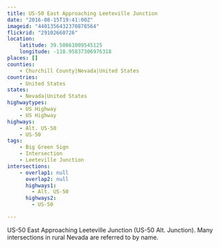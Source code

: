 ```yaml
---
title: US-50 East Approaching Leeteville Junction
date: "2016-08-15T19:41:00Z"
imageid: "4401356432370878564"
flickrid: "29102660726"
location:
    latitude: 39.50861009545125
    longitude: -118.95837306976318
places: []
counties:
    - Churchill County|Nevada|United States
countries:
    - United States
states:
    - Nevada|United States
highwaytypes:
    - US Highway
    - US Highway
highways:
    - Alt. US-50
    - US-50
tags:
    - Big Green Sign
    - Intersection
    - Leeteville Junction
intersections:
    - overlap1: null
      overlap2: null
      highways1:
        - Alt. US-50
      highways2:
        - US-50

---
```

US-50 East Approaching Leeteville Junction (US-50 Alt. Junction).  Many intersections in rural Nevada are referred to by name.